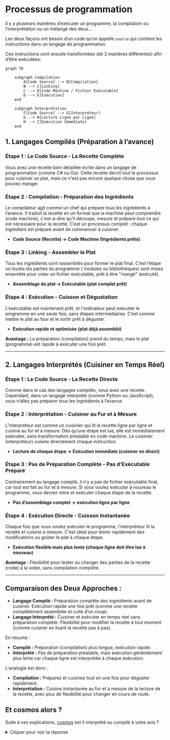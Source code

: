 # Processus de programmation

Il y a plusieurs manières d’exécuter un programme, la compilation ou l’interprétation ou un mélange des deux...

Les deux façons ont besoin d’un code qu’on appelle `source` qui contient les instructions dans un langage
de programmation.

Ces instructions sont ensuite transformées (de 2 manières différentes) afin d’être exécutées:

```mermaid
graph TD
    
    subgraph Compilation
        A[Code Source] --> B[Compilation]
        B --> C[Linking]
        C --> D[Code Machine / Fichier Exécutable]
        D --> E[Exécution]
    end

    subgraph Interprétation
        F[Code Source] --> G[Interpréteur]
        G --> H[Lecture Ligne par Ligne]
        H --> I[Exécution Immédiate]
    end
```



## 1. **Langages Compilés (Préparation à l’avance)**

### Étape 1 : **Le Code Source - La Recette Complète**

Vous avez une recette bien détaillée écrite dans un langage de programmation (comme C# ou Go). Cette recette décrit tout
le processus pour cuisiner un plat, mais ce n'est pas encore quelque chose que vous pouvez manger.

### Étape 2 : **Compilation - Préparation des Ingrédients**

Le compilateur agit comme un chef qui prépare tous les ingrédients à l’avance. Il traduit la recette en un format que la
machine peut comprendre (code machine), c'est-à-dire qu’il découpe, mesure et prépare tout ce qui est nécessaire pour la
recette. C’est un processus complet : chaque ingrédient est préparé avant de commencer à cuisiner.

- **Code Source (Recette) → Code Machine (Ingrédients prêts)**

### Étape 3 : **Linking - Assembler le Plat**

Tous les ingrédients sont rassemblés pour former le plat final. C’est l’étape où toutes les parties du programme (
modules ou bibliothèques) sont mises ensemble pour créer un fichier exécutable, prêt à être "mangé" (exécuté).

- **Assemblage du plat → Exécutable (plat complet prêt)**

### Étape 4 : **Exécution - Cuisson et Dégustation**

L'exécutable est maintenant prêt, et l'ordinateur peut exécuter le programme en une seule fois, sans
étapes intermédiaires. C’est comme mettre le plat au four et le sortir prêt à déguster.

- **Exécution rapide et optimisée (plat déjà assemblé)**

**Avantage :** La préparation (compilation) prend du temps, mais le plat (programme) est rapide à exécuter une fois
prêt.

---

## 2. **Langages Interprétés (Cuisiner en Temps Réel)**

### Étape 1 : **Le Code Source - La Recette Directe**

Comme dans le cas des langages compilés, vous avez une recette. Cependant, dans un langage interprété (comme Python ou
JavaScript), vous n’allez pas préparer tous les ingrédients à l’avance.

### Étape 2 : **Interprétation - Cuisiner au Fur et à Mesure**

L’interpréteur est comme un cuisinier qui lit la recette ligne par ligne et cuisine au fur et à mesure. Dès qu’une étape
est lue, elle est immédiatement exécutée, sans transformation préalable en code machine. Le cuisinier (interpréteur)
*cuisine* directement chaque instruction.

- **Lecture de chaque étape → Exécution immédiate (cuisiner en direct)**

### Étape 3 : **Pas de Préparation Complète - Pas d’Exécutable Préparé**

Contrairement au langage compilé, il n’y a pas de fichier exécutable final, car tout est fait au fur et à mesure. Si
vous voulez exécuter à nouveau le programme, vous devrez relire et exécuter chaque étape de la recette.

- **Pas d’assemblage complet → exécution ligne par ligne**

### Étape 4 : **Exécution Directe - Cuisson Instantanée**

Chaque fois que vous voulez exécuter le programme, l'interpréteur lit la recette et cuisine à mesure. C'est idéal pour
tester rapidement des modifications ou goûter le plat à chaque étape.

- **Exécution flexible mais plus lente (chaque ligne doit être lue à nouveau)**

**Avantage :** Flexibilité pour tester ou changer des parties de la recette (code) à la volée, sans compilation
complète.

---

## **Comparaison des Deux Approches :**

- **Langage Compilé :** Préparation complète des ingrédients avant de cuisiner. Exécution rapide une fois prêt (comme
  une recette complètement assemblée et cuite d’un coup).
- **Langage Interprété :** Cuisiner et exécuter en temps réel sans préparation complète. Flexibilité pour modifier la
  recette à tout moment (comme cuisiner en lisant la recette pas à pas).

En résumé :

- **Compilé :** Préparation (compilation) plus longue, exécution rapide.
- **Interprété :** Pas de préparation préalable, mais exécution généralement plus lente car chaque ligne est interprétée
  à chaque exécution.

L'analogie est donc :

- **Compilation :** Préparez et cuisinez tout en une fois pour déguster rapidement.
- **Interprétation :** Cuisine instantanée au fur et à mesure de la lecture de la recette, avec plus de flexibilité pour
  changer en cours de route.

## Et cosmos alors ?

Suite à ces explications, [cosmos](https://github.com/jonathanMelly/cosmos) est il interprété ou compilé à votre avis ?
<details>
<summary>Cliquer pour voir la réponse</summary>

Interprété
> En effet, on lance `cosmos MonProgramme` et le programme est interprété en direct d’après le fichier source...
> Si cosmos était compilé, on devrait d’abord compiler le programme pour ensuite le lancer... ce qui sera le cas avec C#...
</details>
